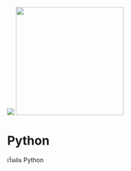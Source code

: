 <img src="https://www.python.org/static/community_logos/python-logo.png"> <img src="https://mariadb.com/wp-content/uploads/2019/11/mariadb-horizontal-blue.svg" width="250">

# Python 
เริ่มต้น Python
